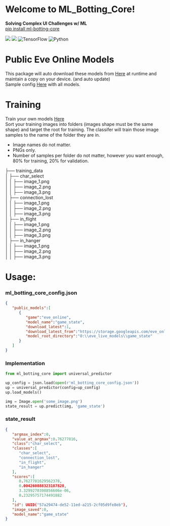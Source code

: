 # Welcome to ML_Botting_Core! 
**Solving Complex UI Challenges w/ ML**  
[pip install ml-botting-core](https://pypi.org/project/ml-botting-core/)  
  
![](https://img.shields.io/pypi/v/ml_botting_core?style=for-the-badge) ![](https://img.shields.io/github/actions/workflow/status/darkmatter2222/ml_botting_core/python-publish.yml?style=for-the-badge) ![TensorFlow](https://img.shields.io/badge/TensorFlow-%23FF6F00.svg?style=for-the-badge&logo=TensorFlow&logoColor=white)  ![Python](https://img.shields.io/badge/python-3670A0?style=for-the-badge&logo=python&logoColor=ffdd54)  
  
# Public Eve Online Models  
This package will auto download these models from [Here](https://storage.googleapis.com/eve_online_models/) at runtime and maintain a copy on your device. (and auto update)  
Sample config [Here](https://github.com/darkmatter2222/ml_botting_core/blob/main/samples/sample_config.json) with all models.

# Training
Train your own models [Here](https://github.com/darkmatter2222/ml_botting_core/blob/main/training/Universal_Classifer_Trainer.ipynb)   
Sort your training images into folders (images shape must be the same shape) and target the root for training. The classifer will train those image samples to the name of the folder they are in. 
 - Image names do not matter. 
 - PNGs only. 
 - Number of samples per folder do not matter, however you want enough, 80% for training, 20% for validation.  

├── training_data  
│   ├── char_select  
│   │   ├── image_1.png  
│   │   ├── image_2.png  
│   │   ├── image_3.png  
│   ├── connection_lost  
│   │   ├── image_1.png  
│   │   ├── image_2.png  
│   │   ├── image_3.png  
│   ├── in_flight  
│   │   ├── image_1.png  
│   │   ├── image_2.png  
│   │   ├── image_3.png  
│   ├── in_hanger  
│   │   ├── image_1.png  
│   │   ├── image_2.png  
│   │   ├── image_3.png  
  
# Usage:
### ml_botting_core_config.json
```json
{
   "public_models":[
      {
         "game":"eve_online",
         "model_name":"game_state",
         "download_latest":1,
         "download_latest_from":"https://storage.googleapis.com/eve_online_models/",
         "model_root_directory":"O:\\eve_live_models\\game_state"
      }
   ]
}
```


### Implementation 
```python
from ml_botting_core import universal_predictor

up_config = json.load(open(r'ml_botting_core_config.json'))
up = universal_predictor(config=up_config)
up.load_models()

img = Image.open('some_image.png')
state_result = up.predict(img, 'game_state')
```

### state_result
```json
{
   "argmax_index":0,
   "value_at_argmax":0.76277816,
   "class":"char_select",
   "classes":[
      "char_select",
      "connection_lost",
      "in_flight",
      "in_hanger"
   ],
   "scores":[
      0.7627781629562378,
      0.004260888323187828,
      3.3299270398856606e-06,
      0.23295757174491882
   ],
   "id": UUID("57a29474-de52-11ed-a215-2cf05d9fe8eb"),
   "image_saved":0,
   "model_name":"game_state"
}
```








